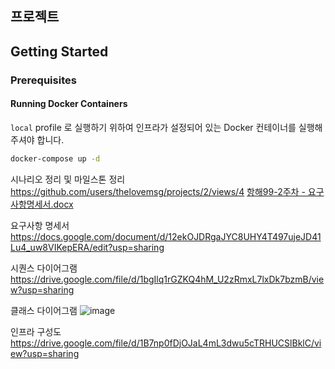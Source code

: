 ## 프로젝트

## Getting Started

### Prerequisites

#### Running Docker Containers

`local` profile 로 실행하기 위하여 인프라가 설정되어 있는 Docker 컨테이너를 실행해주셔야 합니다.

```bash
docker-compose up -d
```

시나리오 정리 및 마일스톤 정리
https://github.com/users/thelovemsg/projects/2/views/4
[항해99-2주차 - 요구사항명세서.docx](https://github.com/user-attachments/files/20528338/99-2.-.docx)

요구사항 명세서
https://docs.google.com/document/d/12ekOJDRgaJYC8UHY4T497ujeJD41Lu4_uw8VIKepERA/edit?usp=sharing

시퀀스 다이어그램
https://drive.google.com/file/d/1bgIlq1rGZKQ4hM_U2zRmxL7lxDk7bzmB/view?usp=sharing


클래스 다이어그램
![image](https://github.com/user-attachments/assets/631e08e8-f770-4b3f-a0b2-f75b4128ecda)

인프라 구성도
https://drive.google.com/file/d/1B7np0fDjOJaL4mL3dwu5cTRHUCSlBklC/view?usp=sharing
